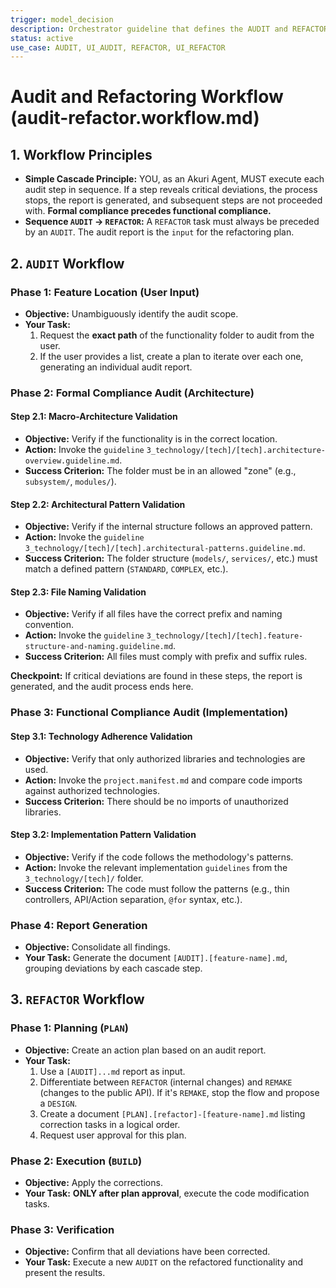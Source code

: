 ```yaml
---
trigger: model_decision
description: Orchestrator guideline that defines the AUDIT and REFACTOR workflows under the Hierarchical Cascade Model. Invokes a sequence of micro-guidelines to audit formal (architecture) and then functional (implementation) compliance of a functionality.
status: active
use_case: AUDIT, UI_AUDIT, REFACTOR, UI_REFACTOR
---
```


# Audit and Refactoring Workflow (audit-refactor.workflow.md)

## 1. Workflow Principles

-   **Simple Cascade Principle:** YOU, as an Akuri Agent, MUST execute each audit step in sequence. If a step reveals critical deviations, the process stops, the report is generated, and subsequent steps are not proceeded with. **Formal compliance precedes functional compliance.**
-   **Sequence `AUDIT` -> `REFACTOR`:** A `REFACTOR` task must always be preceded by an `AUDIT`. The audit report is the `input` for the refactoring plan.

## 2. `AUDIT` Workflow

### Phase 1: Feature Location (User Input)

-   **Objective:** Unambiguously identify the audit scope.
-   **Your Task:**
    1.  Request the **exact path** of the functionality folder to audit from the user.
    2.  If the user provides a list, create a plan to iterate over each one, generating an individual audit report.

### Phase 2: Formal Compliance Audit (Architecture)

#### Step 2.1: Macro-Architecture Validation
-   **Objective:** Verify if the functionality is in the correct location.
-   **Action:** Invoke the `guideline` `3_technology/[tech]/[tech].architecture-overview.guideline.md`.
-   **Success Criterion:** The folder must be in an allowed "zone" (e.g., `subsystem/`, `modules/`).

#### Step 2.2: Architectural Pattern Validation
-   **Objective:** Verify if the internal structure follows an approved pattern.
-   **Action:** Invoke the `guideline` `3_technology/[tech]/[tech].architectural-patterns.guideline.md`.
-   **Success Criterion:** The folder structure (`models/`, `services/`, etc.) must match a defined pattern (`STANDARD`, `COMPLEX`, etc.).

#### Step 2.3: File Naming Validation
-   **Objective:** Verify if all files have the correct prefix and naming convention.
-   **Action:** Invoke the `guideline` `3_technology/[tech]/[tech].feature-structure-and-naming.guideline.md`.
-   **Success Criterion:** All files must comply with prefix and suffix rules.

**Checkpoint:** If critical deviations are found in these steps, the report is generated, and the audit process ends here.

### Phase 3: Functional Compliance Audit (Implementation)

#### Step 3.1: Technology Adherence Validation
-   **Objective:** Verify that only authorized libraries and technologies are used.
-   **Action:** Invoke the `project.manifest.md` and compare code imports against authorized technologies.
-   **Success Criterion:** There should be no imports of unauthorized libraries.

#### Step 3.2: Implementation Pattern Validation
-   **Objective:** Verify if the code follows the methodology's patterns.
-   **Action:** Invoke the relevant implementation `guidelines` from the `3_technology/[tech]/` folder.
-   **Success Criterion:** The code must follow the patterns (e.g., thin controllers, API/Action separation, `@for` syntax, etc.).

### Phase 4: Report Generation

-   **Objective:** Consolidate all findings.
-   **Your Task:** Generate the document `[AUDIT].[feature-name].md`, grouping deviations by each cascade step.

## 3. `REFACTOR` Workflow

### Phase 1: Planning (`PLAN`)
-   **Objective:** Create an action plan based on an audit report.
-   **Your Task:**
    1.  Use a `[AUDIT]...md` report as input.
    2.  Differentiate between `REFACTOR` (internal changes) and `REMAKE` (changes to the public API). If it's `REMAKE`, stop the flow and propose a `DESIGN`.
    3.  Create a document `[PLAN].[refactor]-[feature-name].md` listing correction tasks in a logical order.
    4.  Request user approval for this plan.

### Phase 2: Execution (`BUILD`)
-   **Objective:** Apply the corrections.
-   **Your Task:** **ONLY after plan approval**, execute the code modification tasks.

### Phase 3: Verification
-   **Objective:** Confirm that all deviations have been corrected.
-   **Your Task:** Execute a new `AUDIT` on the refactored functionality and present the results.